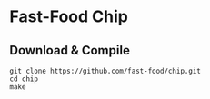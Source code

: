 # Fast-Food Chip

## Download & Compile

```
git clone https://github.com/fast-food/chip.git
cd chip
make
```
